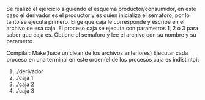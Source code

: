 Se realizó el ejercicio siguiendo el esquema productor/consumidor, en este caso el 
derivador es el productor y es quien inicializa el semaforo, por lo tanto se ejecuta primero. Elige que caja le corresponde y escribe en el archivo de esa caja. 
El proceso caja se ejecuta con parametros 1, 2 o 3 para saber que caja es. Obtiene el semaforo y lee el archivo con su nombre y su parametro.

Compilar: Make(hace un clean de los archivos anteriores)
Ejecutar cada proceso en una terminal en este orden(el de los procesos caja es indistinto): 
1. ./derivador
2. ./caja 1
3. ./caja 2
4. ./caja 3
